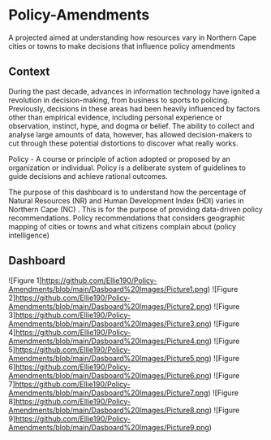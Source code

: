 # Policy-Amendments
A projected aimed at understanding how resources vary in Northern Cape cities or towns to make decisions that influence policy amendments


## Context
During the past decade, advances in information technology have ignited a revolution in decision-making, from business to sports to policing. Previously, decisions in these areas had been heavily influenced by factors other than empirical evidence, including personal experience or observation, instinct, hype, and dogma or belief. The ability to collect and analyse large amounts of data, however, has allowed decision-makers to cut through these potential distortions to discover what really works.

Policy - A course or principle of action adopted or proposed by an organization or individual. Policy is a deliberate system of guidelines to guide decisions and achieve rational outcomes.

The purpose of this dashboard is to understand how the percentage of Natural Resources (NR) and Human Development Index (HDI) varies in Northern Cape (NC) . This is for the purpose of providing data-driven policy recommendations. Policy recommendations that considers geographic mapping of cities or towns and what citizens complain about (policy intelligence)

## Dashboard 
![Figure 1]https://github.com/Ellie190/Policy-Amendments/blob/main/Dasboard%20Images/Picture1.png)
![Figure 2]https://github.com/Ellie190/Policy-Amendments/blob/main/Dasboard%20Images/Picture2.png)
![Figure 3]https://github.com/Ellie190/Policy-Amendments/blob/main/Dasboard%20Images/Picture3.png)
![Figure 4]https://github.com/Ellie190/Policy-Amendments/blob/main/Dasboard%20Images/Picture4.png)
![Figure 5]https://github.com/Ellie190/Policy-Amendments/blob/main/Dasboard%20Images/Picture5.png)
![Figure 6]https://github.com/Ellie190/Policy-Amendments/blob/main/Dasboard%20Images/Picture6.png)
![Figure 7]https://github.com/Ellie190/Policy-Amendments/blob/main/Dasboard%20Images/Picture7.png)
![Figure 8]https://github.com/Ellie190/Policy-Amendments/blob/main/Dasboard%20Images/Picture8.png)
![Figure 9]https://github.com/Ellie190/Policy-Amendments/blob/main/Dasboard%20Images/Picture9.png)
